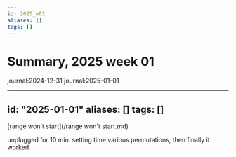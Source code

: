 ```yaml
---
id: 2025_w01
aliases: []
tags: []
---
```


# Summary, 2025 week 01

journal:2024-12-31
journal:2025-01-01

---
id: "2025-01-01"
aliases: []
tags: []
---

[range won't start](/range won't start.md)

unplugged for 10 min.
setting time 
various permutations, then finally it worked

